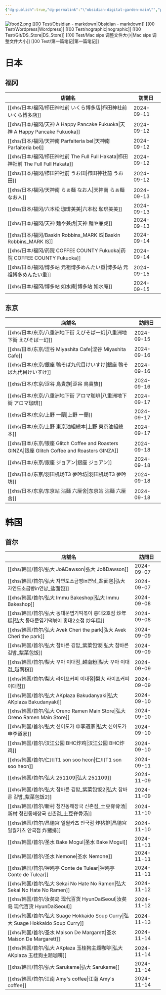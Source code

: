 ```yaml
---
{"dg-publish":true,"dg-permalink":"\"obsidian-digital-garden-main\"","permalink":"/\"obsidian-digital-garden-main\"/","tags":["garden","rednote","gardenEntry","gardenEntry","gardenEntry","gardenEntry"],"updated":"2025-04-13T21:55:40.308+08:00"}
---
```


![food2.png](/img/user/Obsidian_garden/food2.png)
[[00 Test/Obsidian - markdown\|Obsidian - markdown]]
[[00 Test/Wordpress\|Wordpress]]
[[00 Test/nographic\|nographic]]
[[00 Test/Git/DS_Store\|DS_Store]]
[[00 Test/Mac sips 调整文件大小\|Mac sips 调整文件大小]]
[[00 Test/第一篇笔记\|第一篇笔记]]


# 日本
## 福冈
|店舗名|訪問日|
|------|------|
|[[xhs/日本/福冈/栉田神社前 いくら博多店\|栉田神社前 いくら博多店]]|2024-09-11|
|[[xhs/日本/福冈/天神 A Happy Pancake Fukuoka\|天神 A Happy Pancake Fukuoka]]|2024-09-12|
|[[xhs/日本/福冈/天神南 Parfaiteria bel\|天神南 Parfaiteria bel]]|2024-09-12|
|[[xhs/日本/福冈/栉田神社前 The Full Full Hakata\|栉田神社前 The Full Full Hakata]]|2024-09-12|
|[[xhs/日本/福冈/栉田神社前 うお田\|栉田神社前 うお田]]|2024-09-12|
|[[xhs/日本/福冈/天神南 らぁ麺 なお人\|天神南 らぁ麺 なお人]]|2024-09-13|
|[[xhs/日本/福冈/六本松 珈琲美美\|六本松 珈琲美美]]|2024-09-13|
|[[xhs/日本/福冈/天神 麺や兼虎\|天神 麺や兼虎]]|2024-09-13|
|[[xhs/日本/福冈/Baskin Robbins_MARK IS\|Baskin Robbins_MARK IS]]|2024-09-14|
|[[xhs/日本/福冈/药院 COFFEE COUNTY Fukuoka\|药院 COFFEE COUNTY Fukuoka]]|2024-09-14|
|[[xhs/日本/福冈/博多站 元祖博多めんたい重\|博多站 元祖博多めんたい重]]|2024-09-15|
|[[xhs/日本/福冈/博多站 如水庵\|博多站 如水庵]]|2024-09-15|



## 东京
|店舗名|訪問日|
|---|---|
|[[xhs/日本/东京/八重洲地下街 えびそば一幻\|八重洲地下街 えびそば一幻]]|2024-09-15|
|[[xhs/日本/东京/涩谷 Miyashita Cafe\|涩谷 Miyashita Cafe]]|2024-09-16|
|[[xhs/日本/东京/銀座 鴨そば九代目けいすけ\|銀座 鴨そば九代目けいすけ]]|2024-09-16|
|[[xhs/日本/东京/涩谷 鳥貴族\|涩谷 鳥貴族]]|2024-09-16|
|[[xhs/日本/东京/八重洲地下街 アロマ珈琲\|八重洲地下街 アロマ珈琲]]|2024-09-17|
|[[xhs/日本/东京/上野 一蘭\|上野 一蘭]]|2024-09-17|
|[[xhs/日本/东京/上野 東京油組總本\|上野 東京油組總本]]|2024-09-17|
|[[xhs/日本/东京/银座 Glitch Coffee and Roasters GINZA\|银座 Glitch Coffee and Roasters GINZA]]|2024-09-18|
|[[xhs/日本/东京/銀座 ジョアン\|銀座 ジョアン]]|2024-09-18|
|[[xhs/日本/东京/羽田机场T3 夢吟坊\|羽田机场T3 夢吟坊]]|2024-09-18|
|[[xhs/日本/东京/东京站 沾麵 六厘舍\|东京站 沾麵 六厘舍]]|2024-09-18|


# 韩国
## 首尔
| 店舗名                                   | 訪問日     |
| ------------------------------------------ | ---------- |
| [[xhs/韩国/首尔/弘大 Jo&Dawson\|弘大 Jo&Dawson]]                         | 2024-09-07 |
| [[xhs/韩国/首尔/弘大 자연도소금빵in연남_盐面包\|弘大 자연도소금빵in연남_盐面包]]         | 2024-09-07 |
| [[xhs/韩国/首尔/弘大 Immu Bakeshop\|弘大 Immu Bakeshop]]                     | 2024-09-08 |
| [[xhs/韩国/首尔/弘大 동대문엽기떡볶이 홍대2호점 炒年糕\|弘大 동대문엽기떡볶이 홍대2호점 炒年糕]] | 2024-09-08 |
| [[xhs/韩国/首尔/弘大 Avek Cheri the park\|弘大 Avek Cheri the park]]               | 2024-09-09 |
| [[xhs/韩国/首尔/弘大 참바른 김밥_紫菜包饭\|弘大 참바른 김밥_紫菜包饭]]              | 2024-09-09 |
| [[xhs/韩国/首尔/梨大 꾸아 이대점_越南粉\|梨大 꾸아 이대점_越南粉]]                | 2024-09-09 |
| [[xhs/韩国/首尔/梨大 라이프커피 이대점\|梨大 라이프커피 이대점]]                 | 2024-09-09 |
| [[xhs/韩国/首尔/弘大 AKplaza Bakudanyaki\|弘大 AKplaza Bakudanyaki]]               | 2024-09-10 |
| [[xhs/韩国/首尔/弘大 Oreno Ramen Main Store\|弘大 Oreno Ramen Main Store]]            | 2024-09-10 |
| [[xhs/韩国/首尔/弘大 신이도가 申李道家\|弘大 신이도가 申李道家]]                 | 2024-09-10 |
| [[xhs/韩国/首尔/汉江公园 BHC炸鸡\|汉江公园 BHC炸鸡]]                           | 2024-09-10 |
| [[xhs/韩国/首尔/仁川T1 son soo heon\|仁川T1 son soo heon]]                    | 2024-09-11 |
| [[xhs/韩国/首尔/弘大 251109\|弘大 251109]]                            | 2024-11-09 |
| [[xhs/韩国/首尔/弘大 참바른 김밥_紫菜包饭2\|弘大 참바른 김밥_紫菜包饭2]]             | 2024-11-09 |
| [[xhs/韩国/首尔/新村 청진동해장국 신촌점_土豆脊骨汤\|新村 청진동해장국 신촌점_土豆脊骨汤]]    | 2024-11-10 |
| [[xhs/韩国/首尔/昌德宫 일월카츠 안국점 炸猪排\|昌德宫 일월카츠 안국점 炸猪排]]          | 2024-11-10 |
| [[xhs/韩国/首尔/圣水 Bake Mogul\|圣水 Bake Mogul]]                        | 2024-11-11 |
| [[xhs/韩国/首尔/圣水 Nemone\|圣水 Nemone]]                            | 2024-11-11 |
| [[xhs/韩国/首尔/狎鸥亭 Conte de Tulear\|狎鸥亭 Conte de Tulear]]                 | 2024-11-11 |
| [[xhs/韩国/首尔/弘大 Sekai No Hate No Ramen\|弘大 Sekai No Hate No Ramen]]            | 2024-11-12 |
| [[xhs/韩国/首尔/汝矣岛 现代百货 HyunDaiSeoul\|汝矣岛 现代百货 HyunDaiSeoul]]                             | 2024-11-12 |
| [[xhs/韩国/首尔/弘大 Suage Hokkaido Soup Curry\|弘大 Suage Hokkaido Soup Curry]]         | 2024-11-13 |
| [[xhs/韩国/首尔/圣水 Maison De Margarett\|圣水 Maison De Margarett]]               | 2024-11-14 |
| [[xhs/韩国/首尔/弘大 AKplaza 玉桂狗主题咖啡\|弘大 AKplaza 玉桂狗主题咖啡]]                 | 2024-11-14 |
| [[xhs/韩国/首尔/弘大 Sarukame\|弘大 Sarukame]]                          | 2024-11-14 |
| [[xhs/韩国/首尔/江南 Amy's coffee\|江南 Amy's coffee]]                      | 2024-11-14 |

